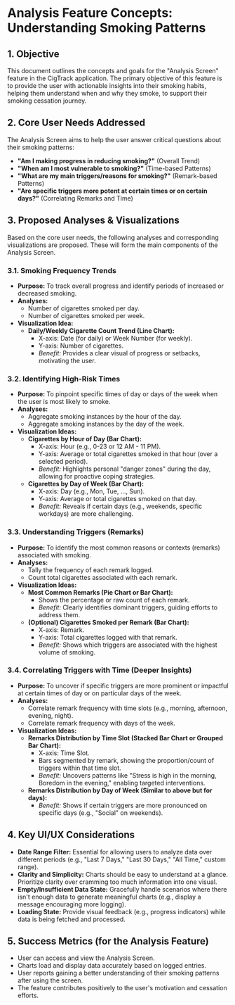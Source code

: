 # Analysis Feature Concepts: Understanding Smoking Patterns

## 1. Objective
This document outlines the concepts and goals for the "Analysis Screen" feature in the CigTrack application. The primary objective of this feature is to provide the user with actionable insights into their smoking habits, helping them understand when and why they smoke, to support their smoking cessation journey.

## 2. Core User Needs Addressed

The Analysis Screen aims to help the user answer critical questions about their smoking patterns:

*   **"Am I making progress in reducing smoking?"** (Overall Trend)
*   **"When am I most vulnerable to smoking?"** (Time-based Patterns)
*   **"What are my main triggers/reasons for smoking?"** (Remark-based Patterns)
*   **"Are specific triggers more potent at certain times or on certain days?"** (Correlating Remarks and Time)

## 3. Proposed Analyses & Visualizations

Based on the core user needs, the following analyses and corresponding visualizations are proposed. These will form the main components of the Analysis Screen.

### 3.1. Smoking Frequency Trends
*   **Purpose:** To track overall progress and identify periods of increased or decreased smoking.
*   **Analyses:**
    *   Number of cigarettes smoked per day.
    *   Number of cigarettes smoked per week.
*   **Visualization Idea:**
    *   **Daily/Weekly Cigarette Count Trend (Line Chart):**
        *   X-axis: Date (for daily) or Week Number (for weekly).
        *   Y-axis: Number of cigarettes.
        *   *Benefit:* Provides a clear visual of progress or setbacks, motivating the user.

### 3.2. Identifying High-Risk Times
*   **Purpose:** To pinpoint specific times of day or days of the week when the user is most likely to smoke.
*   **Analyses:**
    *   Aggregate smoking instances by the hour of the day.
    *   Aggregate smoking instances by the day of the week.
*   **Visualization Ideas:**
    *   **Cigarettes by Hour of Day (Bar Chart):**
        *   X-axis: Hour (e.g., 0-23 or 12 AM - 11 PM).
        *   Y-axis: Average or total cigarettes smoked in that hour (over a selected period).
        *   *Benefit:* Highlights personal "danger zones" during the day, allowing for proactive coping strategies.
    *   **Cigarettes by Day of Week (Bar Chart):**
        *   X-axis: Day (e.g., Mon, Tue, ..., Sun).
        *   Y-axis: Average or total cigarettes smoked on that day.
        *   *Benefit:* Reveals if certain days (e.g., weekends, specific workdays) are more challenging.

### 3.3. Understanding Triggers (Remarks)
*   **Purpose:** To identify the most common reasons or contexts (remarks) associated with smoking.
*   **Analyses:**
    *   Tally the frequency of each remark logged.
    *   Count total cigarettes associated with each remark.
*   **Visualization Ideas:**
    *   **Most Common Remarks (Pie Chart or Bar Chart):**
        *   Shows the percentage or raw count of each remark.
        *   *Benefit:* Clearly identifies dominant triggers, guiding efforts to address them.
    *   **(Optional) Cigarettes Smoked per Remark (Bar Chart):**
        *   X-axis: Remark.
        *   Y-axis: Total cigarettes logged with that remark.
        *   *Benefit:* Shows which triggers are associated with the highest volume of smoking.

### 3.4. Correlating Triggers with Time (Deeper Insights)
*   **Purpose:** To uncover if specific triggers are more prominent or impactful at certain times of day or on particular days of the week.
*   **Analyses:**
    *   Correlate remark frequency with time slots (e.g., morning, afternoon, evening, night).
    *   Correlate remark frequency with days of the week.
*   **Visualization Ideas:**
    *   **Remarks Distribution by Time Slot (Stacked Bar Chart or Grouped Bar Chart):**
        *   X-axis: Time Slot.
        *   Bars segmented by remark, showing the proportion/count of triggers within that time slot.
        *   *Benefit:* Uncovers patterns like "Stress is high in the morning, Boredom in the evening," enabling targeted interventions.
    *   **Remarks Distribution by Day of Week (Similar to above but for days):**
        *   *Benefit:* Shows if certain triggers are more pronounced on specific days (e.g., "Social" on weekends).

## 4. Key UI/UX Considerations
*   **Date Range Filter:** Essential for allowing users to analyze data over different periods (e.g., "Last 7 Days," "Last 30 Days," "All Time," custom range).
*   **Clarity and Simplicity:** Charts should be easy to understand at a glance. Prioritize clarity over cramming too much information into one visual.
*   **Empty/Insufficient Data State:** Gracefully handle scenarios where there isn't enough data to generate meaningful charts (e.g., display a message encouraging more logging).
*   **Loading State:** Provide visual feedback (e.g., progress indicators) while data is being fetched and processed.

## 5. Success Metrics (for the Analysis Feature)
*   User can access and view the Analysis Screen.
*   Charts load and display data accurately based on logged entries.
*   User reports gaining a better understanding of their smoking patterns after using the screen.
*   The feature contributes positively to the user's motivation and cessation efforts.
